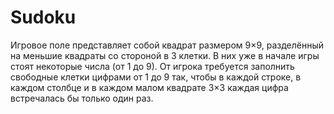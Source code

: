 # Sudoku
Игровое поле представляет собой квадрат размером 9×9, разделённый на меньшие квадраты со стороной в 3 клетки. В них уже в начале игры стоят некоторые числа (от 1 до 9).
От игрока требуется заполнить свободные клетки цифрами от 1 до 9 так, чтобы в каждой строке, в каждом столбце и в каждом малом квадрате 3×3 каждая цифра встречалась бы только один раз. 

